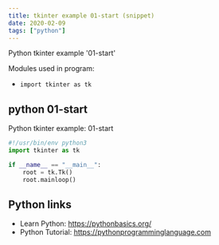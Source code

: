 ```yaml
---
title: tkinter example 01-start (snippet)
date: 2020-02-09
tags: ["python"]
---
```

Python tkinter example '01-start'


Modules used in program: 
* `import tkinter as tk`

## python 01-start

Python tkinter example: 01-start

```python
#!/usr/bin/env python3
import tkinter as tk

if __name__ == "__main__":
    root = tk.Tk()
    root.mainloop()

```

## Python links

- Learn Python: https://pythonbasics.org/
- Python Tutorial: https://pythonprogramminglanguage.com
